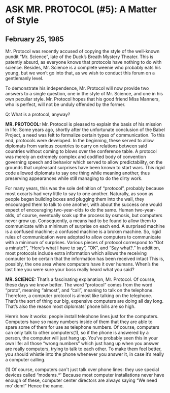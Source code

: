 # ASK MR. PROTOCOL (#5): A Matter of Style

## February 25, 1985

Mr. Protocol was recently accused of copying the style of the
well-known pundit “Mr. Science”, late of the Duck’s Breath Mystery
Theater. This is patently absurd, as everyone knows that protocols
have nothing to do with science. Besides, Mr. Science is a complete
weenie who probably eats his young, but we won’t go into that, as we
wish to conduct this forum on a gentlemanly level.

To demonstrate his independence, Mr. Protocol will now provide two
answers to a single question, one in the style of Mr. Science, and one
in his own peculiar style. Mr. Protocol hopes that his good friend
Miss Manners, who is perfect, will not be unduly offended by the
former.

Q: What is a protocol, anyway?

**MR. PROTOCOL:** Mr. Protocol is pleased to explain the basis of his
mission in life. Some years ago, shortly after the unfortunate
conclusion of the Babel Project, a need was felt to formalize certain
types of communication. To this end, protocols were developed. In the
beginning, these served to allow diplomats from various countries to
carry on relations between said countries without coming to blows over
the conference table. A protocol was merely an extremely complex and
codified body of convention governing speech and behavior which served
to allow predictability, on the grounds that unpleasant surprises have
been known to start wars. This rigid code allowed diplomats to say one
thing while meaning another, thus preserving appearances while still
managing to do the dirty work.

For many years, this was the sole definition of “protocol”, probably
because most oxcarts had very little to say to one another. Naturally,
as soon as people began building boxes and plugging them into the
wall, they encouraged them to talk to one another, with about the
success one would expect of encouraging two-year-olds to do the
same. Human two-year-olds, of course, eventually soak up the process
by osmosis, but computers never grow up. Consequently, a means had to
be found to allow them to communicate with a minimum of surprise on
each end. A surprised machine is a confused machine; a confused
machine is a broken machine. So, rigid rules of communication were
adopted to allow computers to communicate with a minimum of
surprises. Various pieces of protocol correspond to “Got a minute?”,
“Here’s what I have to say”, “OK”, and “Say what?.” In addition, most
protocols include extra information which allows the receiving
computer to be certain that the information has been received intact
This is, possibly, the one area where computers have it over
humans. When’s the last time you were sure your boss really heard what
you said?

**MR. SCIENCE:** That’s a fascinating explanation, Mr. Protocol. Of
course, these days we know better. The word “protocol” comes from the
word “proto”, meaning “almost”, and “call”, meaning to talk on the
telephone. Therefore, a computer protocol is almost like talking on
the telephone. That’s the sort of thing our big, expensive computers
are doing all day long. That’s also the reason most diplomats’ phone
bills are so high.

Here’s how it works: people install telephone lines just for the
computers. Computers have so many numbers inside of them that they are
able to spare some of them for use as telephone numbers. Of course,
computers can only talk to other computers(1), so if the phone is
answered by a person, the computer will just hang up. You’ve probably
seen this in your own life: all those “wrong numbers” which just hang
up when you answer are really computers, trying to talk to each
other. To make them feel better, you should whistle into the phone
whenever you answer it, in case it’s really a computer calling.

(1) Of course, computers can't just talk over phone lines: they use
special devices called “modems.*' Because most computer installations
never have enough of these, computer center directors are always
saying “We need mo’ dem!" Hence the name.
